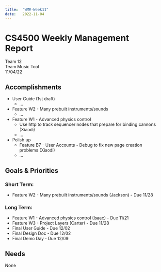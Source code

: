 ```yaml
---
title:  "WMR-Week11"
date:   2022-11-04
---
```

# CS4500 Weekly Management Report

Team 12 \
Team Music Tool \
11/04/22

## Accomplishments

- User Guide (1st draft)
  - ...
- Feature W2 - Many prebuilt instruments/sounds
  - ...
- Feature W1 - Advanced physics control
  - Use http to track sequencer nodes that prepare for binding cannons (Xiaodi)
  - ...
- Polish up
  - Feature B7 - User Accounts - Debug to fix new page creation problems (Xiaodi)
  - ...


## Goals & Priorities

### Short Term:
- Feature W2 - Many prebuilt instruments/sounds (Jackson) - Due 11/28

### Long Term:
  - Feature W1 - Advanced physics control (Isaac) - Due 11/21
  - Feature W3 - Project Layers (Carter) - Due 11/28
  - Final User Guide - Due 12/02
  - Final Design Doc - Due 12/02
  - Final Demo Day - Due 12/09

## Needs

None
